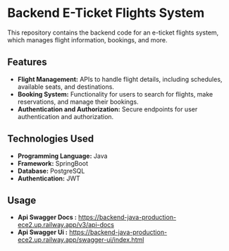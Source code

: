 # Backend E-Ticket Flights System

This repository contains the backend code for an e-ticket flights system, which manages flight information, bookings, and more.

## Features

- **Flight Management:** APIs to handle flight details, including schedules, available seats, and destinations.
- **Booking System:** Functionality for users to search for flights, make reservations, and manage their bookings.
- **Authentication and Authorization:** Secure endpoints for user authentication and authorization.

## Technologies Used

- **Programming Language:** Java
- **Framework:** SpringBoot
- **Database:** PostgreSQL
- **Authentication:** JWT

## Usage

- **Api Swagger Docs :** https://backend-java-production-ece2.up.railway.app/v3/api-docs
- **Api Swagger Ui :** https://backend-java-production-ece2.up.railway.app/swagger-ui/index.html
